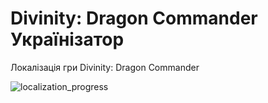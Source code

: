 # Divinity: Dragon Commander Українізатор

Локалізація гри Divinity: Dragon Commander

![localization_progress](https://img.shields.io/badge/localization_progress-13.41%25-white)
